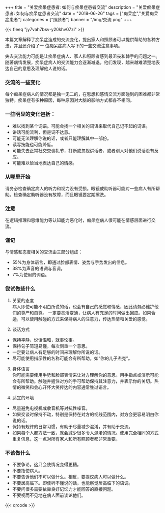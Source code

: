﻿+++
title = "关爱痴呆症患者: 如何与痴呆症患者交流"
description = "关爱痴呆症患者: 如何与痴呆症患者交流"
date = "2018-06-26"
tags = ["痴呆症","关爱痴呆症患者"]
categories = ["照顾者"]
banner = "/img/交流.png"
+++

{{< fleeq "jy7vah7bsv-y20khv07zi" >}}

本篇文章解释了痴呆症造成的交流变化，提出家人和照顾者可以提供帮助的各种方法，并且还介绍了一 位痴呆症病人写下的一些交流注意事项。

失去交流能力可能是让痴呆症病人、家人和照顾者感到最沮丧和棘手的问题之一。随著病情发展，痴呆症病人的交流能力会逐渐减退。他们发现，越来越难清楚地表达自己的意思及理解他人说的话。 

### 交流的一些变化 
每个痴呆症病人的情况都是独一无二的，在思想和感情交流方面碰到的困难都非常独特。痴呆症有多种原因，每种原因对大脑的影响方式都各不相同。 

### 一些明显的变化包括： 

- 难以找到某个词语。可能会找一个相关的词语来取代自己记不起的词语。 
- 讲话可能流利，但是词不达意。 
- 可能无法理解你说的话，或者只能理解其中一部份。 
- 读写技能也可能降低。 
- 可能失去正常社交交谈礼节，打断或忽视讲话者，或者别人对他们说话没有反应。 
- 可能难以恰当地表达自己的情感。 

### 从哪里开始 
请务必检查确定病人的听力和视力没有受损。眼镜或助听器可能对一些病人有所帮助。检查确定助听器没有故障，而且眼镜要定期擦洗。 

### 注意 
在逻辑推理和思维能力等认知能力恶化时，痴呆症病人很可能在情感层面进行交流。

### 谨记 
与情感和态度相关的交流由三部分组成： 

- 55%为身体语言，即通过脸部表情、姿势与手势发出的信息。
- 38%为声音的语调与音调。 
- 7%为使用的词语。 

### 尝试做些什么 

1. 关爱的态度 <br>
病人即使可能不明白所说的话，也会有自己的感觉和情感，因此请务必维护他们的尊严和自尊。 一定要灵活变通，让病人有充足的时间做出回应。如果合适，可以使用触碰的方式来保持病人的注意力，传达热情和关爱的感觉。 

2. 谈话方式 

 - 保持平静，说话温和，就事论事。 
 - 保持句子简短易懂，每次侧重一个意思。 
 - 一定要让病人有足够的时间来理解你所说的话。 
 - 尽可能使用指示性的名称可能会有所帮助，如“你的儿子杰克”。

3. 身体语言 <br>
你可能需要使用手势和脸部表情来让对方理解你的意思。用手指点或演示可能会有所帮助。触碰并握住对方的手可帮助保持其注意力，并表示你的关切。热情的微笑和会心开怀大笑传达的内容通常胜过语言。 

4. 适宜的环境 

 - 尽量避免电视机或收音机等对抗性噪音。 
 - 如果交谈时保持不动，特别是保持在对方的视线范围内，对方会更容易明白你说的话。 
 - 保持有规律的日常习惯，有助于尽量减少混淆，并有助于交流。 
 - 如果每个人都方法一致，就会减少很多令人混淆的情况。使用完全相同的方式重复信息，这一点对所有家人和所有照顾者都非常重要。 
 
### 不该做什么 

 - 不要争论。这只会使情况变得更糟。 
 - 不要指使病人。
 - 不要告诉他们不可以做什么。相反，要提议病人可以做什么。
 - 不要居高临下。即使听不懂说的话，也能察觉居高临下的语调。 
 - 不要问很多需要依靠良好记忆力才能回答的直接问题。 
 - 不要视而不见地在病人面前谈论他们。 

{{< qrcode >}}